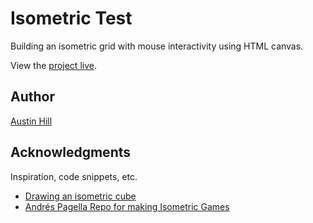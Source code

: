 # Isometric Test

Building an isometric grid with mouse interactivity using HTML canvas.

View the [project live](https://akinghill.github.io/Canvas-Isometric-Test/).

## Author

[Austin Hill](https://github.com/Akinghill)

## Acknowledgments

Inspiration, code snippets, etc.

- [Drawing an isometric cube](https://codepen.io/AshKyd/pen/JYXEpL)
- [Andrés Pagella Repo for making Isometric Games](https://github.com/andrespagella/Making-Isometric-Real-time-Games)
